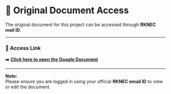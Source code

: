 # 📄 Original Document Access

The original document for this project can be accessed through **RKNEC mail ID**.

---

### 🔗 Access Link  
➡️ [**Click here to open the Google Document**](https://docs.google.com/document/d/1HK1_mXC6RfP0UkKyUabLm9hypwfcmzCl-a_JJrgSsBc/edit?usp=sharing)

---

**Note:**  
Please ensure you are logged in using your official **RKNEC email ID** to view or edit the document.
